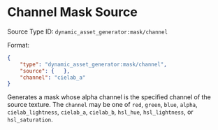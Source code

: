 # Channel Mask Source

Source Type ID: `dynamic_asset_generator:mask/channel`

Format:

```json
{
    "type": "dynamic_asset_generator:mask/channel",
    "source": {   },
    "channel": "cielab_a"
}
```

Generates a mask whose alpha channel is the specified channel of the source texture. The `channel` may be one of `red`, `green`, `blue`, `alpha`, `cielab_lightness`, `cielab_a`, `cielab_b`, `hsl_hue`, `hsl_lightness`, or `hsl_saturation`.